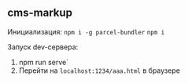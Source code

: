 ## cms-markup
Инициализация: 
`npm i -g parcel-bundler`
`npm i`

Запуск dev-сервера:
1. npm run serve`
2. Перейти на `localhost:1234/aaa.html` в браузере
